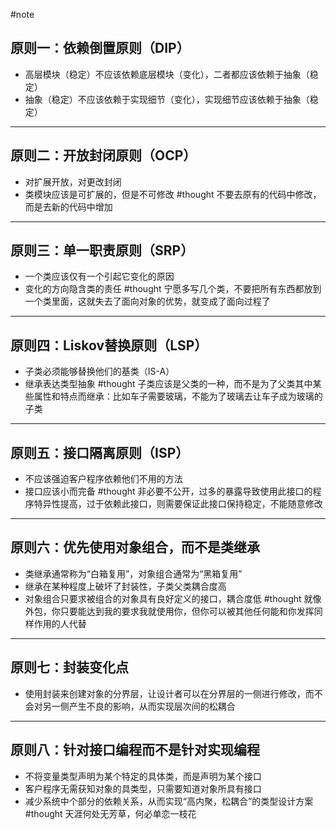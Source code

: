 #note
## 原则一：依赖倒置原则（DIP）
- 高层模块（稳定）不应该依赖底层模块（变化），二者都应该依赖于抽象（稳定）
- 抽象（稳定）不应该依赖于实现细节（变化），实现细节应该依赖于抽象（稳定）
--------
## 原则二：开放封闭原则（OCP）
- 对扩展开放，对更改封闭
- 类模块应该是可扩展的，但是不可修改
#thought 不要去原有的代码中修改，而是去新的代码中增加  
------
## 原则三：单一职责原则（SRP）
- 一个类应该仅有一个引起它变化的原因
- 变化的方向隐含类的责任
#thought  宁愿多写几个类，不要把所有东西都放到一个类里面，这就失去了面向对象的优势，就变成了面向过程了
-------
## 原则四：Liskov替换原则（LSP）
- 子类必须能够替换他们的基类（IS-A）
- 继承表达类型抽象
#thought 子类应该是父类的一种，而不是为了父类其中某些属性和特点而继承：比如车子需要玻璃，不能为了玻璃去让车子成为玻璃的子类  
------
## 原则五：接口隔离原则（ISP）
- 不应该强迫客户程序依赖他们不用的方法
- 接口应该小而完备
#thought 非必要不公开，过多的暴露导致使用此接口的程序特异性提高，过于依赖此接口，则需要保证此接口保持稳定，不能随意修改  
------
## 原则六：优先使用对象组合，而不是类继承
- 类继承通常称为“白箱复用”，对象组合通常为“黑箱复用”
- 继承在某种程度上破坏了封装性，子类父类耦合度高
- 对象组合只要求被组合的对象具有良好定义的接口，耦合度低
#thought 就像外包，你只要能达到我的要求我就使用你，但你可以被其他任何能和你发挥同样作用的人代替
-------
## 原则七：封装变化点
- 使用封装来创建对象的分界层，让设计者可以在分界层的一侧进行修改，而不会对另一侧产生不良的影响，从而实现层次间的松耦合
------
## 原则八：针对接口编程而不是针对实现编程
- 不将变量类型声明为某个特定的具体类，而是声明为某个接口
- 客户程序无需获知对象的具类型，只需要知道对象所具有接口
- 减少系统中个部分的依赖关系，从而实现“高内聚，松耦合”的类型设计方案
#thought 天涯何处无芳草，何必单恋一枝花


